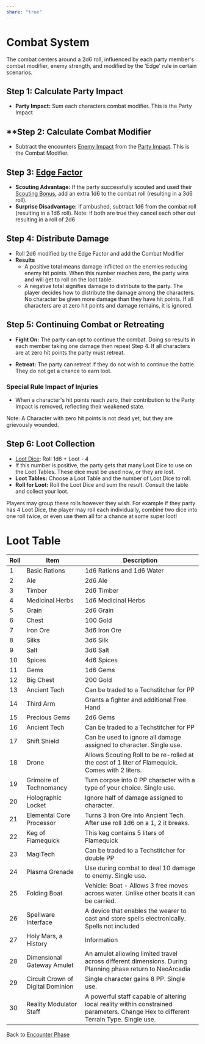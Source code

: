 ```yaml
---
share: "true"
---
```



# Combat System

The combat centers around a 2d6 roll, influenced by each party member's combat modifier, enemy strength, and modified by the 'Edge' rule in certain scenarios.

## **Step 1: Calculate Party Impact**

- **Party Impact:** Sum each characters combat modifier. This is the Party Impact

## **Step 2: Calculate Combat Modifier

- Subtract the encounters [Enemy Impact](./Enemy%20Impact.md) from the [Party Impact](./Party%20Impact.md). This is the Combat Modifier.

## **Step 3: [Edge Factor](Edge%20Factor.md)**

- **Scouting Advantage:** If the party successfully scouted and used their [Scouting Bonus](./Scouting%20Bonus.md), add an extra 1d6 to the combat roll (resulting in a 3d6 roll).
- **Surprise Disadvantage:** If ambushed, subtract 1d6 from the combat roll (resulting in a 1d6 roll).
Note: if both are true they cancel each other out resulting in a roll of 2d6

## Step 4: Distribute Damage

- Roll 2d6 modified by the Edge Factor and add the Combat Modifier
- **Results** 
   - A positive total means damage inflicted on the enemies reducing enemy hit points. When this number reaches zero, the party wins and will get to roll on the loot table.
   - A negative total signifies damage to distribute to the party. The player decides how to distribute the damage among the characters. No character be given more damage than they have hit points. If all characters are at zero hit points and damage remains, it is ignored.

## **Step 5: Continuing Combat or Retreating**

- **Fight On:** The party can opt to continue the combat. Doing so results in each member taking one damage then repeat Step 4. If all characters are at zero hit points the party must retreat.

- **Retreat:** The party can retreat if they do not wish to continue the battle. They do not get a chance to earn loot.

### Special Rule Impact of Injuries

- When a character's hit points reach zero, their contribution to the Party Impact is removed, reflecting their weakened state.

Note: A Character with zero hit points is not dead yet, but they are grievously wounded.

## Step 6: Loot Collection

- [Loot Dice](Loot%20Dice.md): Roll 1d6 + Loot - 4
- If this number is positive, the party gets that many Loot Dice to use on the Loot Tables. These dice must be used now, or they are lost.
- **Loot Tables:** Choose a Loot Table and the number of Loot Dice to roll.
- **Roll for Loot:** Roll the Loot Dice and sum the result. Consult the table and collect your loot.

Players may group these rolls however they wish. For example if they party has 4 Loot Dice, the player may roll each individually, combine two dice into one roll twice, or even use them all for a chance at some super loot!

# Loot Table

| Roll | Item | Description |
| ---- | ---- | ---- |
| 1 | Basic Rations | 1d6 Rations and 1d6 Water |
| 2 | Ale | 2d6 Ale |
| 3 | Timber | 2d6 Timber |
| 4 | Medicinal Herbs | 1d6 Medicinal Herbs |
| 5 | Grain | 2d6 Grain |
| 6 | Chest | 100 Gold |
| 7 | Iron Ore | 3d6 Iron Ore |
| 8 | Silks |  3d6 Silk |
| 9 | Salt | 3d6 Salt |
| 10 | Spices | 4d6 Spices |
| 11 | Gems | 1d6 Gems |
| 12 | Big Chest | 200 Gold |
| 13 | Ancient Tech | Can be traded to a Techstitcher for PP |
| 14 | Third Arm | Grants a fighter and additional Free Hand |
| 15 | Precious Gems | 2d6 Gems |
| 16 | Ancient Tech | Can be traded to a Techstitcher for PP |
| 17 | Shift Shield | Can be used to ignore all damage assigned to character. Single use. |
| 18 | Drone | Allows Scouting Roll to be re-rolled at the cost of 1 liter of Flamequick. Comes with 2 liters. |
| 19 | Grimoire of Technomancy | Turn corpse into 0 PP character with a type of your choice. Single use. |
| 20 | Holographic Locket | Ignore half of damage assigned to character. |
| 21 | Elemental Core Processor | Turns 3 Iron Ore into Ancient Tech. After use roll 1d6 on a 1, 2 it breaks. |
| 22 | Keg of Flamequick | This keg contains 5 liters of Flamequick  |
| 23 | MagiTech | Can be traded to a Techstitcher for double PP |
| 24 | Plasma Grenade | Use during combat to deal 10 damage to enemy. Single use. |
| 25 | Folding Boat | Vehicle: Boat - Allows 3 free moves across water. Unlike other boats it can be carried. |
| 26 | Spellware Interface | A device that enables the wearer to cast and store spells electronically. Spells not included |
| 27 | Holy Mars, a History |  Information |
| 28 | Dimensional Gateway Amulet | An amulet allowing limited travel across different dimensions. During Planning phase return to NeoArcadia  |
| 29 | Circuit Crown of Digital Dominion | Single character gains 8 PP. Single use. |
| 30 | Reality Modulator Staff | A powerful staff capable of altering local reality within constrained parameters. Change Hex to different Terrain Type. Single use. |

Back to [Encounter Phase](./Encounter%20Phase.md)